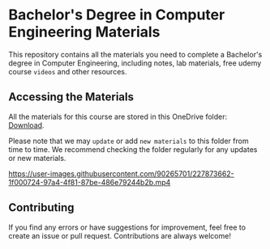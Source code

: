 # Bachelor's Degree in Computer Engineering Materials

This repository contains all the materials you need to complete a Bachelor's degree in Computer Engineering, including notes, lab materials, free udemy course `videos` and other resources.

## Accessing the Materials

All the materials for this course are stored in this OneDrive folder: [Download](https://khecedunp-my.sharepoint.com/:f:/g/personal/760307_khec_edu_np/EmkoweTh6gVLpbw_3ye3TCMBj3vswN7BqG0H9kUYZemZcw?e=eiTtJh). 

Please note that we may `update` or add `new materials` to this folder from time to time. We recommend checking the folder regularly for any updates or new materials.


https://user-images.githubusercontent.com/90265701/227873662-1f000724-97a4-4f81-87be-486e79244b2b.mp4


## Contributing

If you find any errors or have suggestions for improvement, feel free to create an issue or pull request. Contributions are always welcome!
